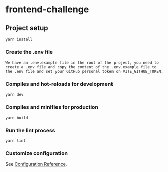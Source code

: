 # frontend-challenge

## Project setup

```
yarn install
```

### Create the .env file

```
We have an .env.example file in the root of the project, you need to create a .env file and copy the content of the .env.example file to the .env file and set your GitHub personal token on VITE_GITHUB_TOKEN.
```

### Compiles and hot-reloads for development

```
yarn dev
```

### Compiles and minifies for production

```
yarn build
```

### Run the lint process

```
yarn lint
```

### Customize configuration

See [Configuration Reference](https://vitejs.dev/config/).